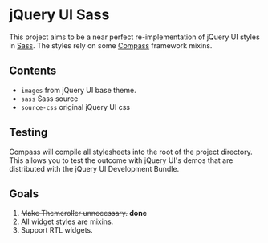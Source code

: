 jQuery UI Sass
==============

This project aims to be a near perfect re-implementation of jQuery UI styles in [Sass](http://sass-lang.com/). The styles rely on some [Compass](http://github.com/chriseppstein/compass) framework mixins.

Contents
--------
* `images` from jQuery UI base theme.
* `sass` Sass source
* `source-css` original jQuery UI css

Testing
-------
Compass will compile all stylesheets into the root of the project directory. This allows you to test the outcome with jQuery UI's demos that are distributed with the jQuery UI Development Bundle.

Goals
-----

1. <strike>Make Themeroller unnecessary.</strike> **done**
2. All widget styles are mixins.
3. Support RTL widgets.
